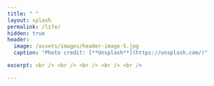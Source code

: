 ```yaml
---
title: " "
layout: splash
permalink: /life/
hidden: true
header:
  image: /assets/images/header-image-5.jpg
  caption: "Photo credit: [**Unsplash**](https://unsplash.com/)"

excerpt: <br /> <br /> <br /> <br /> <br />

---
```

